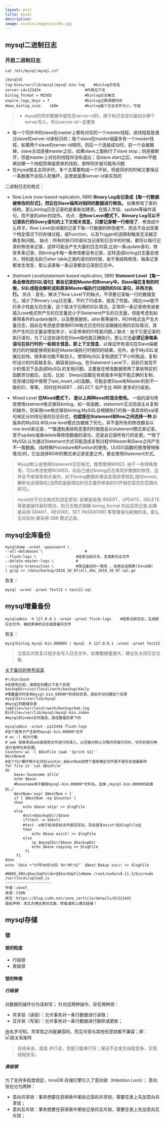 ```yaml
---
layout: post
title: mysql
description:
image: assets/images/pic04.jpg
---
```


## mysql二进制日志

### 开启二进制日志

```
cat /etc/mysql/mysql.cnf

[mysqld]
log-bin=/var/lib/mysql/mysql-bin.log	#binlog日志名
server-id=123454					#作用见下文
binlog_format = MIXED				#binlog日志格式
expire_logs_days = 7				#binlog过期清理时间
#max_binlog_size    100m			#binlog每个日志文件大小，可选
```
> - mysql的同步数据中是包含server-id的，用于标识该语句最初从哪个server写入，所以server-id一定要有
- 每一个同步中的slave在master上都有对应的一个master线程，该线程就是通过slave的server-id来标识的；每个slave在master端最多有一个master线程，如果两个slave的server-id相同，则后一个连接成功时，前一个会被踢掉，slave主动连接master之后，如果slave上面执行了slave stop；则连接断开，但是master上对应的线程并没有退出；当slave start之后，master不能再创建一个线程而保留原来的线程，那样同步就可能有问题
- 在mysql做主主同步时，多个主需要构成一个环状，但是同步的时候又要保证一条数据不会陷入死循环，这里就是靠server-id来实现的

二进制日志的格式：

- Row Leve (row-based replication, RBR)
**Binary Log会记录成【每一行数据被修改的形式】，然后在Slave端再对相同的数据进行修改。**
如果修改了表的结构，那么binlog日志记录的是重新创建表，在插入字段、update等操作语句，而不是的alter的动作。
优点：**在Row Level模式下，Binnary Log可以不记录执行的Query语句的上下文相关信息，只要记录哪一行修改了**，修改成什么样子。Row Level会详细的记录下每一行数据的修改细节，而且不会出现某个特定情况下的存储过程，或Function，以及Trigger的调用和触发无法被正确复制问题。
缺点：所有的执行的语句当记录到日志中的时候，都将以每行记录的修改来记录，这样可能会产生大量的日志内容,比如一条update语句，修改多条记录，则binlog中每一条修改都会有记录，这样造成binlog日志量会很大，特别是当执行alter table之类的语句的时候，由于表结构修改，每条记录都发生改变，那么该表每一条记录都会记录到日志中。

- Statment Level(statement-based replication, SBR)
**Statment Level【每一条会修改的SQL语句】都会记录到Master的Binnary中。Slave端在复制的时候，SQL线程会解析成和原来Master端执行过相同的SQL语句，并再次执行。**
优点：首先，解决了Row Level下的缺点，不须要记录每一行的数据变化，减少了Binnary Log日志量，节约了IO成本，提高了性能。(相比row能节约多少性能与日志量，这个取决于应用的SQL情况，正常同一条记录修改或者插入row格式所产生的日志量还小于Statement产生的日志量，但是考虑到如果带条件的update操作，以及整表删除，alter表等操作，ROW格式会产生大量日志，因此在考虑是否使用ROW格式日志时应该跟据应用的实际情况，其所产生的日志量会增加多少，以及带来的IO性能问题。)
缺点：由于它是记录的执行语句，为了让这些语句在Slave端也能正确执行。那么它还**必须记录每条语句在执行时的一些相关信息，即上下文信息**，以保证所有语句在Slave端被执行的时候能够得到和在Master端执行时相同的结果。另外，由于MySQL发展比较快，很多新功能不断加入，使得MySQL复制遇到了不小的挑战，复制时设计的内容越复杂，越容易出bug。在Statement Level下，目前已发现不少的情况下会造成MySQL的复制问题。主要是在修改数据使用了某些特定的函数货功能后，出现，比如：Sleep()函数在有些版本中就不能正确的复制，在存储过程中使用了last_insert_id()函数，可能会使Slave和Master的到不一致的ID，等等。
同时在INSERT ...SELECT 会产生比 RBR 更多的行级锁。


- Mixed Level
**在Mixed模式下， 是以上两种level的混合使用。**
一般的语句修改使用statment格式保存binlog，如一些函数，statement无法完成主从复制的操作，则采用row格式保存binlog,MySQL会根据执行的每一条具体的sql语句来区分对待记录的日志形式，**也就是在Statement和Row之间选择一种**.新版本的MySQL中队row level模式也被做了优化，并不是所有的修改都会以row level来记录，**像遇到表结构变更的时候就会以statement模式来记录。至于update或者delete等修改数据的语句，还是会记录所有行的变更。**除了MySQL认为通过Statement方式可能造成复制过程中Master和Slave之间产生不一致数据。(如特殊Procedure和Funtion的使用，UUID()函数的使用等特殊情况)时，它会选择ROW的模式来记录变更之外，都会使用Statement方式。

> Mysql默认是使用Statement日志格式，推荐使用MIXED.
由于一些特殊使用，可以考虑使用ROWED，如自己通过binlog日志来同步数据的修改，这样会节省很多相关操作。对于binlog数据处理会变得非常轻松,相对mixed，解析也会很轻松(当然前提是增加的日志量所带来的IO开销在容忍的范围内即可)。

>mysql对于日志格式的选定原则:
如果是采用 INSERT，UPDATE，DELETE 等直接操作表的情况，则日志格式根据 binlog_format 的设定而记录,如果是采用 GRANT，REVOKE，SET PASSWORD 等管理语句来做的话，那么无论如何 都采用 SBR 模式记录。

## mysql全库备份

```
mysqldump -uroot -ppassword \
--all-databases \					#
--flush-logs \					#结束当前日志，生成新日志文件
--delete-master-logs \			#
--single-transaction \			#保证备份的一致性 ，采用会话隔离(InnoDB)
| gzip >> /data/backup/2018_10_07/all_dbs_2018_10_07.sql.gz
```
恢复：
```
mysql -uroot -proot Test22 < test22.sql
```

## mysql增量备份

```
mysqladmin -h 127.0.0.1 -uroot -proot flush-logs	#结束当前日志，生成新日志文件，被结束掉的日志就是备份文件
```
恢复：
```
mysqlbinlog mysql-bin.000005 | mysql -h 127.0.0.1 -uroot -proot Test22
```
>注意此次恢复过程亦会写入日志文件，如果数据量很大，建议先关闭日志功能

[关于备份的参考阅读](https://blog.csdn.net/zmcyu/article/details/75353245) 
```
#!/bin/bash
#在使用之前，请提前创建以下各个目录
backupDir=/usr/local/work/backup/daily
#增量备份时复制mysql-bin.00000*的目标目录，提前手动创建这个目录
mysqlDir=/var/lib/mysql
#mysql的数据目录
logFile=/usr/local/work/backup/bak.log
BinFile=/var/lib/mysql/mysql-bin.index
#mysql的index文件路径，放在数据目录下的

mysqladmin -uroot -p123456 flush-logs
#这个是用于产生新的mysql-bin.00000*文件
# wc -l 统计行数
# awk 简单来说awk就是把文件逐行的读入，以空格为默认分隔符将每行切片，切开的部分再进行各种分析处理。
Counter=`wc -l $BinFile |awk '{print $1}'`
NextNum=0
#这个for循环用于比对$Counter,$NextNum这两个值来确定文件是不是存在或最新的
for file in `cat $BinFile`
do
    base=`basename $file`
    echo $base
    #basename用于截取mysql-bin.00000*文件名，去掉./mysql-bin.000005前面的./
    NextNum=`expr $NextNum + 1`
    if [ $NextNum -eq $Counter ]
    then
        echo $base skip! >> $logFile
    else
        dest=$backupDir/$base
        if(test -e $dest)
        #test -e用于检测目标文件是否存在，存在就写exist!到$logFile去
        then
            echo $base exist! >> $logFile
        else
            cp $mysqlDir/$base $backupDir
            echo $base copying >> $logFile
         fi
     fi
done
echo `date +"%Y年%m月%d日 %H:%M:%S"` $Next Bakup succ! >> $logFile

#NODE_ENV=$backUpFolder@$backUpFileName /root/node/v8.11.3/bin/node /usr/local/upload.js
--------------------- 
作者：zone7_ 
来源：CSDN 
原文：https://blog.csdn.net/zone_/article/details/81321431 
版权声明：本文为博主原创文章，转载请附上博文链接！
```

## mysql存储

### 锁

#### 锁的粒度

- 行级锁
- 表级锁

#### 锁的种类

##### 行级锁

对数据的操作分为读和写；
针对这两种操作，存在两种锁：

- 共享锁（读锁）：允许事务对一条行数据进行读取；
- 互斥锁（写锁）：允许事务对一条行数据进行删除或更新；

由名字可知，共享锁之间是兼容的，而互斥锁与其他任意锁都不兼容；即：
![锁关系矩阵](https://mmbiz.qpic.cn/mmbiz_jpg/TiaDSNuEk5twgwyNqpBmSqgtm0omCLpT0OwF17JduYG7DUoQsYlBM1RsXHEM3ycJtVCFjrZT7BibpZSkORlTNaCg/640?wx_fmt=jpeg&tp=webp&wxfrom=5&wx_lazy=1&wx_co=1  "锁关系矩阵")

> 总结来说，就是 并行读，但是只能串行写；保证不会发生线程竞争，实现线程安全。

##### 表级锁

为了支持多粒度锁定，InnoDB 存储引擎引入了意向锁（Intention Lock）；
意向锁也分为两种：
- 意向共享锁：事务想要在获得表中某些记录的共享锁，需要在表上先加意向共享锁；
- 意向互斥锁：事务想要在获得表中某些记录的互斥锁，需要在表上先加意向互斥锁；


